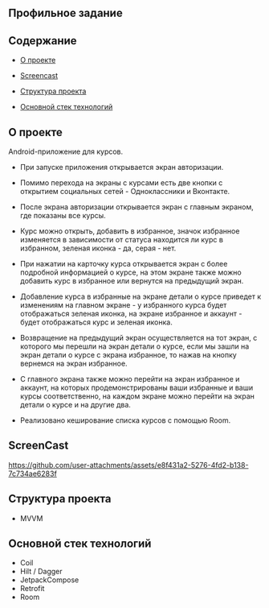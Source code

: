 ## Профильное задание

## Содержание

- [О проекте](#title1)

- [Screencast](#title2)

- [Структура проекта](#title3)

- [Основной стек технологий](#title4)

## <a id="title1"> О проекте </a>

Android-приложение для курсов.

- При запуске приложения открывается экран авторизации.

- Помимо перехода на экраны с курсами есть две кнопки с открытием социальных сетей - Одноклассники и Вконтакте.
  
- После экрана авторизации открывается экран с главным экраном, где показаны все курсы.

- Курс можно открыть, добавить в избранное, значок избранное изменяется в зависимости от статуса находится ли курс в избранном, зеленая иконка - да, серая - нет.

- При нажатии на карточку курса открывается экран с более подробной информацией о курсе, на этом экране также можно добавить курс в избранное или вернутся на предыдущий экран.

- Добавление курса в избранные на экране детали о курсе приведет к изменениям на главном экране - у избранного курса будет отображаться зеленая иконка, на экране избранное и аккаунт - будет отображаться курс и зеленая иконка.

- Возвращение на предыдущий экран осуществляется на тот экран, с которого мы перешли на экран детали о курсе, если мы зашли на экран детали о курсе с экрана избранное, то нажав на кнопку вернемся на экран избранное.

- С главного экрана также можно перейти на экран избранное и аккаунт, на которых продемонстрированы ваши избранные и ваши курсы соответственно, на каждом экране можно перейти на экран детали о курсе и на другие два.

- Реализовано кеширование списка курсов с помощью Room.

## <a id="title2"> ScreenCast </a>

https://github.com/user-attachments/assets/e8f431a2-5276-4fd2-b138-7c734ae6283f

## <a id="title3"> Структура проекта </a>

- MVVM

## <a id="title4"> Основной стек технологий </a>

- Coil
- Hilt / Dagger
- JetpackCompose
- Retrofit
- Room

